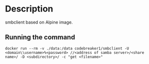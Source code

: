 # Description

smbclient based on Alpine image.

## Running the command

```
docker run --rm -v ./data:/data codebreaker1/smbclient -U <domain\\username>%<password> //<address of samba server>/<share name>/ -D <subdirectory>/ -c "get <filename>"
```
